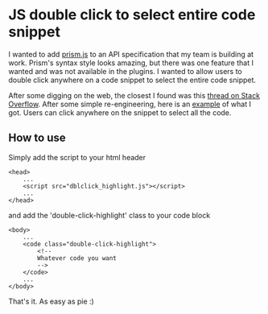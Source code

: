 # JS double click to select entire code snippet

I wanted to add [prism.js](http://prismjs.com/) to an API specification that my team is building at work. Prism's syntax style looks amazing, but there was one feature that I wanted and was not available in the plugins. I wanted to allow users to double click anywhere on a code snippet to select the entire code snippet.

After some digging on the web, the closest I found was this [thread on Stack Overflow](http://stackoverflow.com/a/987376). After some simple re-engineering, here is an [example](https://mingkichong.github.io/double-click-to-select/example/index.html) of what I got. Users can click anywhere on the snippet to select all the code.

## How to use

Simply add the script to your html header

	<head>
		...
		<script src="dblclick_highlight.js"></script>
		...
	</head>

and add the 'double-click-highlight' class to your code block

	<body>
		...
		<code class="double-click-highlight">
			<!--
			Whatever code you want
			-->
		</code>
		...
	</body>

That's it. As easy as pie :)